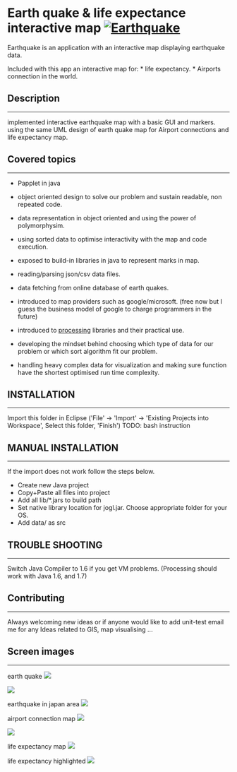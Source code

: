 # Earth quake & life expectance interactive map [![Earthquake][1]][2]

Earthquake is an application with an interactive map displaying earthquake data.

Included with this app an interactive map for:
                    * life expectancy.
                    * Airports connection in the world.




## Description
--------------
implemented interactive earthquake map with a basic GUI and markers. using the same UML design of earth quake map for Airport connections and life expectancy map.


## Covered topics 
--------------------------------
- Papplet in java

- object oriented design to solve our problem and sustain readable, non repeated code.

- data representation in object oriented and using the power of polymorphysim.

- using sorted data to optimise interactivity with the map and code execution.

- exposed to build-in libraries in java to represent marks in map.

- reading/parsing json/csv data files.

- data fetching from online database of earth quakes. 

- introduced to map providers such as google/microsoft. (free now but I guess the business model of google to charge programmers in the future)

- introduced to [processing][2] libraries and their practical use.

- developing the mindset behind choosing which type of data for our problem or which sort algorithm fit our problem.

- handling heavy complex data for visualization and making sure function have the shortest optimised run time complexity.
 



## INSTALLATION
---------------
Import this folder in Eclipse ('File' -> 'Import' -> 'Existing Projects into
Workspace', Select this folder, 'Finish')
TODO: bash instruction



## MANUAL INSTALLATION
----------------------
If the import does not work follow the steps below.

- Create new Java project
- Copy+Paste all files into project
- Add all lib/*.jars to build path
- Set native library location for jogl.jar. Choose appropriate folder for your OS.
- Add data/ as src



## TROUBLE SHOOTING
-------------------
Switch Java Compiler to 1.6 if you get VM problems. (Processing should work with Java 1.6, and 1.7)



## Contributing
---------------
Always welcoming new ideas or if anyone would like to add unit-test
email me for any Ideas related to GIS, map visualising ...




## Screen images 
----------------

earth quake
![](map/2.jpg)

![](map/1.jpg)

earthquake in japan area
![](map/3.jpg)

airport connection map
![](map/4.jpg)

![](map/5.jpg)

life expectancy map
![](map/6.jpg)

life expectancy highlighted
![](map/7.jpg)



[1]: https://cdn0.iconfinder.com/data/icons/small-n-flat/24/678111-map-marker-128.png
[2]: https://processing.org/reference/
